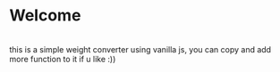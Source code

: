 <h1>Welcome</h1>
<br>
this is a simple weight converter using vanilla js, you can copy and add more function to it if u like :))
